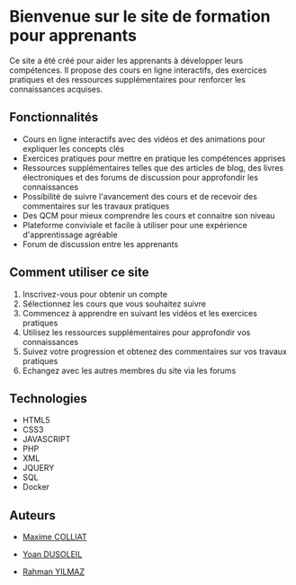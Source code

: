 # Bienvenue sur le site de formation pour apprenants

Ce site a été créé pour aider les apprenants à développer leurs compétences. Il propose des cours en ligne interactifs,
des exercices pratiques et des ressources supplémentaires pour renforcer les connaissances acquises.

## Fonctionnalités

* Cours en ligne interactifs avec des vidéos et des animations pour expliquer les concepts clés
* Exercices pratiques pour mettre en pratique les compétences apprises
* Ressources supplémentaires telles que des articles de blog, des livres électroniques et des forums de discussion pour
  approfondir les connaissances
* Possibilité de suivre l'avancement des cours et de recevoir des commentaires sur les travaux pratiques
* Des QCM pour mieux comprendre les cours et connaitre son niveau
* Plateforme conviviale et facile à utiliser pour une expérience d'apprentissage agréable
* Forum de discussion entre les apprenants

## Comment utiliser ce site

<ol>
<li>Inscrivez-vous pour obtenir un compte </li>
<li>Sélectionnez les cours que vous souhaitez suivre</li>
<li>Commencez à apprendre en suivant les vidéos et les exercices pratiques</li>
<li>Utilisez les ressources supplémentaires pour approfondir vos connaissances</li>
<li>Suivez votre progression et obtenez des commentaires sur vos travaux pratiques</li>
<li>Echangez avec les autres membres du site via les forums</li>
</ol>

## Technologies

* HTML5
* CSS3
* JAVASCRIPT
* PHP
* XML
* JQUERY
* SQL
* Docker

## Auteurs

<ul>
      <li>
        <a
          href="https://github.com/Maxime-Cllt"
        >
          <p>Maxime COLLIAT</p>
        </a>
      </li>
      <li>
        <a
          href="https://github.com/Yaon-C2H8N2"
        >
          <p>Yoan DUSOLEIL</p>
        </a>
      </li>
      <li>
        <a
          href="https://github.com/Sudo-Rahman"
        >
          <p>Rahman YILMAZ</p>
        </a>
      </li>
    </ul>